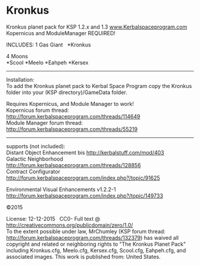 # Kronkus  
Kronkus planet pack for KSP 1.2.x and 1.3 www.Kerbalspaceprogram.com
Kopernicus and ModuleManager REQUIRED!  

INCLUDES: 
1 Gas Giant  
*Kronkus  

4 Moons  
*Scool
*Meelo
*Eahpeh
*Kersex
  
  
  _____________________________________________  
  
Installation:  
To add the Kronkus planet pack to Kerbal Space Program copy the Kronkus folder into your (KSP directory)/GameData folder.  
  
Requires Kopernicus, and Module Manager to work!  
Kopernicus forum thread: http://forum.kerbalspaceprogram.com/threads/114649    
Module Manager forum thread: http://forum.kerbalspaceprogram.com/threads/55219  
    
  
_____________________________________________  
  
  
  
  
supports (not included):  
Distant Object Enhancement bis 	http://kerbalstuff.com/mod/403   
Galactic Neighborhood http://forum.kerbalspaceprogram.com/threads/128856  
Contract Configurator http://forum.kerbalspaceprogram.com/index.php?/topic/91625

Environmental Visual Enhancements v1.2.2-1 http://forum.kerbalspaceprogram.com/index.php?/topic/149733

©2015

License: 
12-12-2015  
CC0- Full text @ http://creativecommons.org/publicdomain/zero/1.0/  
To the extent possible under law, MrChumley (KSP forum thread: http://forum.kerbalspaceprogram.com/threads/132379) has waived all copyright and related or neighboring rights to "The Kronkus Planet Pack" including Kronkus.cfg, Meelo.cfg, Kersex.cfg, Scool.cfg, Eahpeh.cfg, and associated images. This work is published from: United States.  
